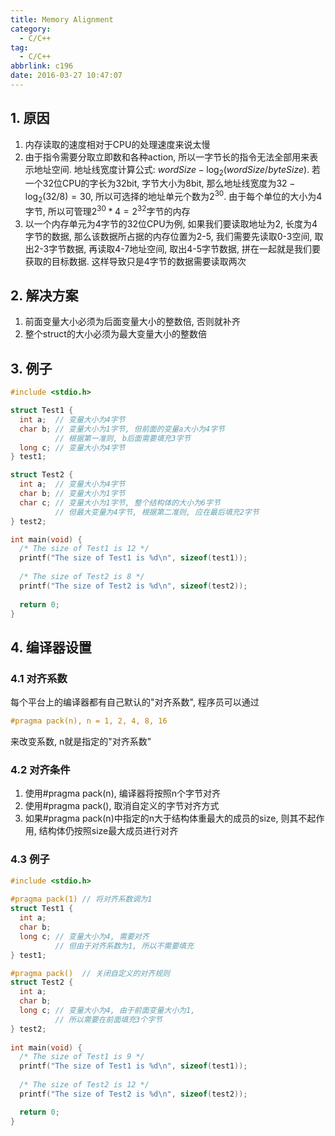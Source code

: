 ```yaml
---
title: Memory Alignment
category:
  - C/C++
tag:
  - C/C++
abbrlink: c196
date: 2016-03-27 10:47:07
---
```


## 1. 原因
1. 内存读取的速度相对于CPU的处理速度来说太慢
2. 由于指令需要分取立即数和各种action, 所以一字节长的指令无法全部用来表示地址空间. 地址线宽度计算公式: $wordSize-\log_2{(wordSize/byteSize)}$. 若一个32位CPU的字长为32bit, 字节大小为8bit, 那么地址线宽度为$32-\log_2{(32/8)}=30$, 所以可选择的地址单元个数为$2^{30}$. 由于每个单位的大小为4字节, 所以可管理$2^{30}*4=2^{32}$字节的内存
1. 以一个内存单元为4字节的32位CPU为例, 如果我们要读取地址为2, 长度为4字节的数据, 那么该数据所占据的内存位置为2-5, 我们需要先读取0-3空间, 取出2-3字节数据, 再读取4-7地址空间, 取出4-5字节数据, 拼在一起就是我们要获取的目标数据. 这样导致只是4字节的数据需要读取两次


## 2. 解决方案
1. 前面变量大小必须为后面变量大小的整数倍, 否则就补齐
2. 整个struct的大小必须为最大变量大小的整数倍


## 3. 例子
```c
#include <stdio.h>

struct Test1 {
  int a;  // 变量大小为4字节
  char b; // 变量大小为1字节, 但前面的变量a大小为4字节
          // 根据第一准则, b后面需要填充3字节
  long c; // 变量大小为4字节
} test1;

struct Test2 {
  int a;  // 变量大小为4字节
  char b; // 变量大小为1字节
  char c; // 变量大小为1字节, 整个结构体的大小为6字节
          // 但最大变量为4字节, 根据第二准则, 应在最后填充2字节
} test2;

int main(void) {
  /* The size of Test1 is 12 */
  printf("The size of Test1 is %d\n", sizeof(test1));
  
  /* The size of Test2 is 8 */
  printf("The size of Test2 is %d\n", sizeof(test2));
  
  return 0;
}
```


## 4. 编译器设置
### 4.1 对齐系数
每个平台上的编译器都有自己默认的"对齐系数", 程序员可以通过
```c 
#pragma pack(n), n = 1, 2, 4, 8, 16
```
来改变系数, n就是指定的"对齐系数"

### 4.2 对齐条件
1. 使用#pragma pack(n), 编译器将按照n个字节对齐
2. 使用#pragma pack(), 取消自定义的字节对齐方式
3. 如果#pragma pack(n)中指定的n大于结构体重最大的成员的size, 则其不起作用, 结构体仍按照size最大成员进行对齐

### 4.3 例子
```c
#include <stdio.h>
  
#pragma pack(1) // 将对齐系数调为1
struct Test1 {
  int a;
  char b;
  long c; // 变量大小为4, 需要对齐
          // 但由于对齐系数为1, 所以不需要填充
} test1;

#pragma pack()  // 关闭自定义的对齐规则
struct Test2 {
  int a;
  char b;
  long c; // 变量大小为4, 由于前面变量大小为1, 
          // 所以需要在前面填充3个字节
} test2;
  
int main(void) {
  /* The size of Test1 is 9 */
  printf("The size of Test1 is %d\n", sizeof(test1));
  
  /* The size of Test2 is 12 */
  printf("The size of Test2 is %d\n", sizeof(test2));

  return 0;
}
```
